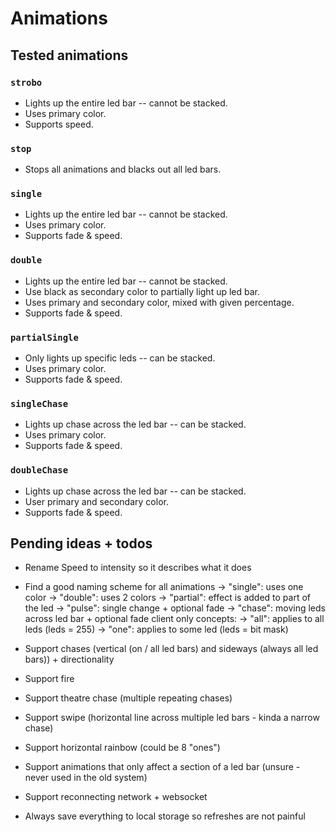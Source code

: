 # Animations

## Tested animations

### `strobo`

- Lights up the entire led bar -- cannot be stacked.
- Uses primary color.
- Supports speed.

### `stop`

- Stops all animations and blacks out all led bars.

### `single`

- Lights up the entire led bar -- cannot be stacked.
- Uses primary color.
- Supports fade & speed.

### `double`

- Lights up the entire led bar -- cannot be stacked.
- Use black as secondary color to partially light up led bar.
- Uses primary and secondary color, mixed with given percentage.
- Supports fade & speed.

### `partialSingle`

- Only lights up specific leds -- can be stacked.
- Uses primary color.
- Supports fade & speed.

### `singleChase`

- Lights up chase across the led bar -- can be stacked.
- Uses primary color.
- Supports fade & speed.

### `doubleChase`

- Lights up chase across the led bar -- can be stacked.
- User primary and secondary color.
- Supports fade & speed.

## Pending ideas + todos

- Rename Speed to intensity so it describes what it does
- Find a good naming scheme for all animations
    -> "single": uses one color
    -> "double": uses 2 colors
    -> "partial": effect is added to part of the led
    -> "pulse": single change + optional fade
    -> "chase": moving leds across led bar + optional fade
    client only concepts:
    -> "all": applies to all leds (leds = 255)
    -> "one": applies to some led (leds = bit mask)

- Support chases (vertical (on / all led bars) and sideways (always all led bars)) + directionality
- Support fire
- Support theatre chase (multiple repeating chases)
- Support swipe (horizontal line across multiple led bars - kinda a narrow chase)
- Support horizontal rainbow (could be 8 "ones")
- Support animations that only affect a section of a led bar (unsure - never used in the old system)
- Support reconnecting network + websocket
- Always save everything to local storage so refreshes are not painful
